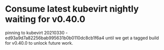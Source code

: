 # Consume latest kubevirt nightly waiting for v0.40.0

pinning to kubevirt 20210330 - ed93a9d7a82256bab995631b0b0110dc8cb1f6a4
until we get a tagged build for v0.40.0 to unlock future work.
